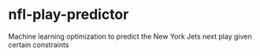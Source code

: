 # nfl-play-predictor
Machine learning optimization to predict the New York Jets next play given certain constraints
